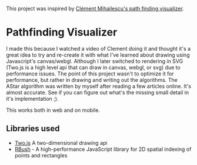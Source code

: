 This project was inspired by [Clément Mihailescu's path finding visualizer](https://github.com/clementmihailescu/Pathfinding-Visualizer).

# Pathfinding Visualizer

I made this because I watched a video of Clement doing it and thought it's a great idea to try and re-create it with what I've learned
about drawing using Javascript's canvas/webgl. Although I later switched to rendering in SVG (Two.js is a high level api that can draw in canvas, webgl, or svg)
due to performance issues. The point of this project wasn't to optimize it for performance, but rather in drawing and writing out the algorithms.
The AStar algorithm was written by myself after reading a few articles online. It's almost accurate. See if you can figure out what's the missing small detail
in it's implementation ;).

This works both in web and on mobile.

## Libraries used

- [Two.js](https://two.js.org/) A two-dimensional drawing api
- [RBush](https://github.com/mourner/rbush) - A high-performance JavaScript library for 2D spatial indexing of points and rectangles

